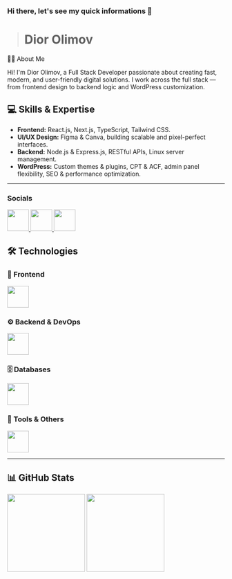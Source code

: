 ### Hi there, let's see my quick informations 👋

> # Dior Olimov

👩‍💻 About Me

Hi! I'm Dior Olimov, a Full Stack Developer passionate about creating fast, modern, and user-friendly digital solutions.
I work across the full stack — from frontend design to backend logic and WordPress customization.

## 💻 Skills & Expertise  

- **Frontend:** React.js, Next.js, TypeScript, Tailwind CSS.  
- **UI/UX Design:** Figma & Canva, building scalable and pixel-perfect interfaces.  
- **Backend:** Node.js & Express.js, RESTful APIs, Linux server management.  
- **WordPress:** Custom themes & plugins, CPT & ACF, admin panel flexibility, SEO & performance optimization.

---
### Socials
<p>
  <a href="https://www.linkedin.com/in/diorsolutions/">
    <img src="https://skillicons.dev/icons?i=linkedin" height="50"/>
  </a>
  <a href="https://www.instagram.com/diorsolutions">
    <img src="https://skillicons.dev/icons?i=instagram" height="50"/>
  </a>
  <a href="https://diorsolutions.site">
    <img src="https://skillicons.dev/icons?i=vercel" height="50"/>
  </a>
</p>


## 🛠 Technologies

### 🎨 Frontend
<p align="left">
  <img src="https://skillicons.dev/icons?i=html,css,js,ts,react,next,tailwind,bootstrap,vite,redux" height="50"/>
</p>

### ⚙️ Backend & DevOps
<p align="left">
  <img src="https://skillicons.dev/icons?i=wordpress,nodejs,nestjs,express,docker,linux,nginx" height="50"/>
</p>

### 🗄 Databases
<p align="left">
  <img src="https://skillicons.dev/icons?i=mysql,mongodb,postgresql,redis,mariadb" height="50"/>
</p>

### 🔧 Tools & Others
<p align="left">
  <img src="https://skillicons.dev/icons?i=git,github,figma,vscode,graphql,pnpm" height="50"/>
</p>

---

## 📊 GitHub Stats

<p>
  <img src="https://github-readme-stats.vercel.app/api?username=diorsolutions&show_icons=true&theme=chartreuse-dark&hide_border=true&title_color=00FF00&icon_color=00FF00&text_color=00FF00" height="180"/>
  <img src="https://github-readme-stats.vercel.app/api/top-langs/?username=diorsolutions&layout=compact&theme=chartreuse-dark&hide_border=true&title_color=00FF00&text_color=00FF00" height="180"/>
</p>
